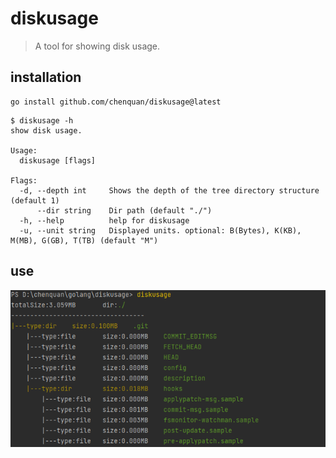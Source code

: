# diskusage

> A tool for showing disk usage.

## installation

```shell
go install github.com/chenquan/diskusage@latest
```

```
$ diskusage -h
show disk usage.

Usage:
  diskusage [flags]

Flags:
  -d, --depth int     Shows the depth of the tree directory structure (default 1)
      --dir string    Dir path (default "./")
  -h, --help          help for diskusage
  -u, --unit string   Displayed units. optional: B(Bytes), K(KB), M(MB), G(GB), T(TB) (default "M")
```

## use

![](image/windows.png)